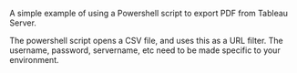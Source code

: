 A simple example of using a Powershell script to export PDF from Tableau Server.

The powershell script opens a CSV file, and uses this as a URL filter.
The username, password, servername, etc need to be made specific to your environment.
